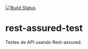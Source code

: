 [![Build Status](https://travis-ci.org/deyvisrf/rest-assured-test.svg?branch=master)](https://travis-ci.org/deyvisrf/rest-assured-test)
# rest-assured-test
Testes de API usando Rest-assured.

